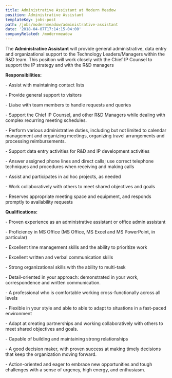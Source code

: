 ```yaml
---
title: Administrative Assistant at Modern Meadow
position: Administrative Assistant
templateKey: jobs-post
path: /jobs/modernmeadow/administrative-assistant
date: '2018-04-07T17:14:15-04:00'
companyRelated: /modernmeadow
---
```

The **Administrative Assistant** will provide general administrative, data entry and organizational support to the Technology Leaders/Managers within the R&D team.  This position will work closely with the Chief IP Counsel to support the IP strategy and with the R&D managers



**Responsibilities:**

\- Assist with maintaining contact lists

\- Provide general support to visitors

\- Liaise with team members  to handle requests and queries

\- Support the Chief IP Counsel, and other R&D Managers while dealing with complex recurring meeting schedules.

\- Perform various administrative duties, including but not limited to calendar management and organizing meetings, organizing travel arrangements and processing reimbursements.

\- Support data entry activities for R&D and IP development activities

\- Answer assigned phone lines and direct calls; use correct telephone techniques and procedures when receiving and making calls

\- Assist and participates in ad hoc projects, as needed

\- Work collaboratively with others to meet shared objectives and goals

\- Reserves appropriate meeting space and equipment, and responds promptly to availability requests



**Qualifications:**

\- Proven experience as an administrative assistant or office admin assistant

\- Proficiency in MS Office (MS Office, MS Excel and MS PowerPoint, in particular)

\- Excellent time management skills and the ability to prioritize work

\- Excellent written and verbal communication skills

\- Strong organizational skills with the ability to multi-task

\- Detail-oriented in your approach: demonstrated in your work, correspondence and written communication.

\- A professional who is comfortable working cross-functionally across all levels

\- Flexible in your style and able to able to adapt to situations in a fast-paced environment

\- Adapt at creating partnerships and working collaboratively with others to meet shared objectives and goals.

\- Capable of building and maintaining strong relationships

\- A good decision maker, with proven success at making timely decisions that keep the organization moving forward.

\- Action-oriented and eager to embrace new opportunities and tough challenges with a sense of urgency, high energy, and enthusiasm.
